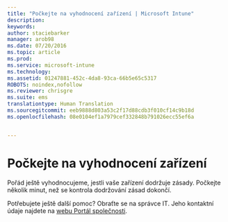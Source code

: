 ```yaml
---
title: "Počkejte na vyhodnocení zařízení | Microsoft Intune"
description: 
keywords: 
author: staciebarker
manager: arob98
ms.date: 07/20/2016
ms.topic: article
ms.prod: 
ms.service: microsoft-intune
ms.technology: 
ms.assetid: 01247881-452c-4da8-93ca-66b5e65c5317
ROBOTS: noindex,nofollow
ms.reviewer: chrisgre
ms.suite: ems
translationtype: Human Translation
ms.sourcegitcommit: eeb9888d803a53c2f17d88cdb3f010cf14c9b18d
ms.openlocfilehash: 08e0104ef1a7979cef332848b791026ecc55ef6a


---
```


# Počkejte na vyhodnocení zařízení
Pořád ještě vyhodnocujeme, jestli vaše zařízení dodržuje zásady. Počkejte několik minut, než se kontrola dodržování zásad dokončí.

Potřebujete ještě další pomoc? Obraťte se na správce IT. Jeho kontaktní údaje najdete na [webu Portál společnosti](http://portal.manage.microsoft.com).




<!--HONumber=Jul16_HO3-->


